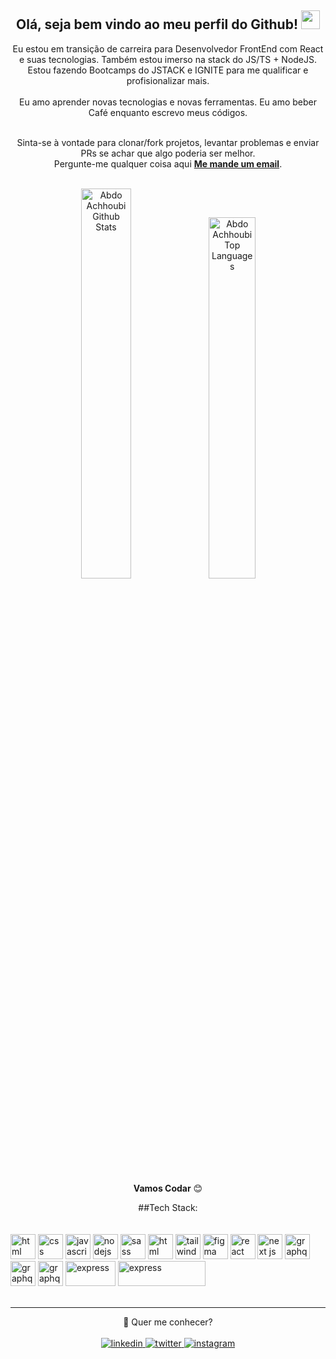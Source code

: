 <div align="center">
<h2> Olá, seja bem vindo ao meu perfil do Github! <img src="https://github.com/abdoachhoubi/abdoachhoubi/blob/main/gifs/Hi.gif" width="30"></h2>

Eu estou em transição de carreira para Desenvolvedor FrontEnd com React e suas tecnologias. Também estou imerso na stack do JS/TS + NodeJS. Estou fazendo Bootcamps do JSTACK e IGNITE para me qualificar e profisionalizar mais. 
<br />
<br />
Eu amo aprender novas tecnologias e novas ferramentas. Eu amo beber Café enquanto escrevo meus códigos.
<br />
<br />

Sinta-se à vontade para clonar/fork projetos, levantar problemas e enviar PRs se achar que algo poderia ser melhor.<br />
Pergunte-me qualquer coisa aqui <a href="mailto:devthyagonunes@gmail.com"><b>Me mande um email</b></a>.
<br />
<br />

<img width=40% src="https://github-readme-stats.vercel.app/api?username=ThyagoNunes&include_all_commits=true&count_private=true&show_icons=true&line_height=30&title_color=C04CFD&icon_color=9E02F2&text_color=FFF&bg_color=4C2A85" alt="Abdo Achhoubi Github Stats">

<img width=38.5%  src="https://github-readme-stats.vercel.app/api/top-langs/?username=ThyagoNunes&layout=compact&theme=dark&bg_color=4C2A85&title_color=C04CFD" alt="Abdo Achhoubi Top Languages"/>
<br />
<br />


**Vamos Codar** 😊

</div>

<div align="center">
##Tech Stack:
</div>

<br />
<br />
<a margin="10" href="https://developer.mozilla.org/en-US/docs/Web/HTML" target="_blank"><img margin="10px" height="40" src="[https://github.com/abdoachhoubi/abdoachhoubi/blob/main/svgs/html.svg](https://www.w3.org/html/logo/downloads/HTML5_Logo_256.png)" alt="html"></a>
<a margin="10" href="https://developer.mozilla.org/en-US/docs/Web/CSS" target="_blank"><img margin="10px" height="40" src="https://github.com/abdoachhoubi/abdoachhoubi/blob/main/svgs/css.svg" alt="css"></a>
<a margin="10" href="https://developer.mozilla.org/en-US/docs/Web/JavaScript" target="_blank"><img margin="10px" height="40" src="https://github.com/abdoachhoubi/abdoachhoubi/blob/main/svgs/javascript.svg" alt="javascript"></a>
<a margin="10" href="https://nodejs.org/en/" target="_blank"><img margin="10px" height="40" src="https://seeklogo.com/images/N/nodejs-logo-FBE122E377-seeklogo.com.png" alt="nodejs"></a>
<a margin="10" href="https://sass-lang.com" target="_blank"><img margin="10px" height="40" src="https://github.com/abdoachhoubi/abdoachhoubi/blob/main/svgs/sass.svg" alt="sass"></a>
<a margin="10" href="https://styled-components.com/" target="_blank"><img margin="10px" height="40" src="https://avatars.githubusercontent.com/u/20658825?s=200&v=4" alt="html"></a>
<a margin="10" href="https://tailwindcss.com" target="_blank"><img margin="10px" height="40" src="https://github.com/abdoachhoubi/abdoachhoubi/blob/main/svgs/tailwind.svg" alt="tailwind"></a>
<a margin="10" href="https://figma.com" target="_blank"><img margin="10px" height="40" src="https://github.com/abdoachhoubi/abdoachhoubi/blob/main/svgs/figma.svg" alt="figma"></a>
<a margin="10" href="https://reactjs.org" target="_blank"><img margin="10px" height="40" src="https://github.com/abdoachhoubi/abdoachhoubi/blob/main/svgs/react.svg" alt="react"></a>
<a margin="10" href="https://nextjs.org" target="_blank"><img margin="10px" height="40" src="https://github.com/abdoachhoubi/abdoachhoubi/blob/main/svgs/nextjs.svg" alt="next js"></a>
<a margin="10" href="https://graphql.org" target="_blank"><img margin="10px" height="40" src="https://github.com/abdoachhoubi/abdoachhoubi/blob/main/svgs/graphql.svg" alt="graphql"></a>
<a margin="10" href="https://www.postgresql.org/" target="_blank"><img margin="10px" height="40" src="https://upload.wikimedia.org/wikipedia/commons/thumb/2/29/Postgresql_elephant.svg/1200px-Postgresql_elephant.svg.png" alt="graphql"></a>
<a margin="10" href="https://reactrouter.com/" target="_blank"><img margin="10px" height="40" src="https://res.cloudinary.com/practicaldev/image/fetch/s--cfcIC74S--/c_imagga_scale,f_auto,fl_progressive,h_500,q_auto,w_1000/https://dev-to-uploads.s3.amazonaws.com/uploads/articles/d5wth4o6yz8xyuyrvd1k.png" alt="graphql"></a>
<a margin="10" href="https://expressjs.com" target="_blank"><img margin="10px" width="80" height="40" src="https://github.com/abdoachhoubi/abdoachhoubi/blob/main/svgs/express.svg" alt="express"></a>
<a margin="10" href="https://www.docker.com/" target="_blank"><img margin="10px" width="140" height="40" src="https://upload.wikimedia.org/wikipedia/commons/thumb/4/4e/Docker_%28container_engine%29_logo.svg/1280px-Docker_%28container_engine%29_logo.svg.png" alt="express"></a>



<div align="center">
<br />

---

<div align="center">
💬 Quer me conhecer?
</div>
<br/>
<a href="[https://linkedin.com/in/abdoachhoubi](https://www.linkedin.com/in/thyagonunes/)" target="_blank">
<img src=https://img.shields.io/badge/linkedin-%2300acee.svg?color=405DE6&style=for-the-badge&logo=linkedin&logoColor=white alt=linkedin style="margin-bottom: 5px;" />
</a>
<a href="https://twitter.com/thyagonunes_" target="_blank">
<img src=https://img.shields.io/badge/twitter-%2300acee.svg?color=1DA1F2&style=for-the-badge&logo=twitter&logoColor=white alt=twitter style="margin-bottom: 5px;" />
</a>
<a href="https://www.instagram.com/thyagonunes_/" target="_blank">
<img src=https://img.shields.io/badge/instagram-%ff5851db.svg?color=C13584&style=for-the-badge&logo=instagram&logoColor=white alt=instagram style="margin-bottom: 5px;" />
</a>
